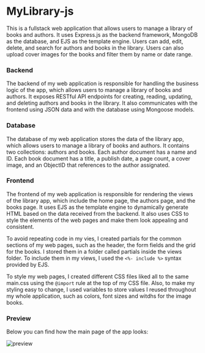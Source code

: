 # MyLibrary-js
This is a fullstack web application that allows users to manage a library of books and authors. 
It uses Express.js as the backend framework, MongoDB as the database, and EJS as the template engine. 
Users can add, edit, delete, and search for authors and books in the library. Users can also upload cover images for the books and filter them by name or date range.

### Backend 
The backend of my web application is responsible for handling the business logic of the app, which allows users to manage a library of books and authors. 
It exposes RESTful API endpoints for creating, reading, updating, and deleting authors and books in the library. It also communicates with the frontend using JSON data and with the database using Mongoose models.

### Database 
The database of my web application stores the data of the library app, which allows users to manage a library of books and authors. 
It contains two collections: authors and books. Each author document has a name and ID. Each book document has a title, a publish date, a page count, a cover image, and an ObjectID that references to the author assignated.

### Frontend 
The frontend of my web application is responsible for rendering the views of the library app, which include the home page, the authors page, and the books page. 
It uses EJS as the template engine to dynamically generate HTML based on the data received from the backend. 
It also uses CSS to style the elements of the web pages and make them look appealing and consistent.

To avoid repeating code in my vies, I created partials for the common sections of my web pages, such as the header, the form fields and the grid for the books. I stored them in a folder called partials inside the views folder.
To include them in my views, I used the `<%- include %>` syntax provided by EJS.

To style my web pages, I created different CSS files liked all to the same main.css using the `@import` rule at the top of my CSS file. 
Also, to make my styling easy to change, I used variables to store values I reused throughout my whole application, such as colors, font sizes and witdhs for the image books.

### Preview 
Below you can find how the main page of the app looks:

![preview](https://github.com/AlexMaderaP/MyLibrary-js/assets/99360250/73723b10-6ccb-4555-bcf0-58efaecbf6e7)


